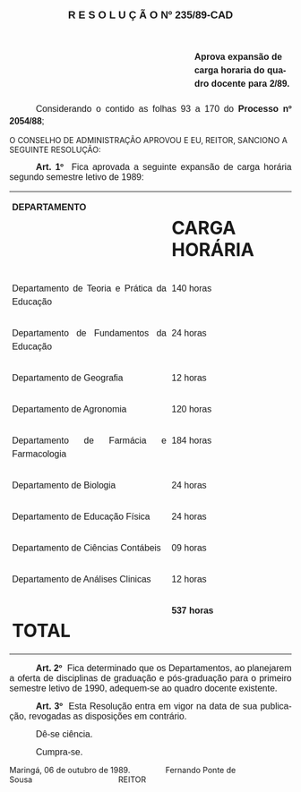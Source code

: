 <body lang=PT-BR style='tab-interval:35.4pt'>

<div class=Section1>

<p class=MsoNormal align=center style='text-align:center'><b><span
style='font-size:14.0pt;mso-bidi-font-size:10.0pt;font-family:Arial'>R E S O L
U Ç Ã O Nº 235/89-CAD<o:p></o:p></span></b></p>

<p class=MsoNormal align=center style='text-align:center;line-height:18.0pt'><b><span
style='font-size:14.0pt;mso-bidi-font-size:10.0pt;font-family:Arial'><![if !supportEmptyParas]>&nbsp;<![endif]><o:p></o:p></span></b></p>

<p class=MsoNormal style='margin-top:0cm;margin-right:0cm;margin-bottom:16.2pt;
margin-left:247.8pt;line-height:18.0pt'><b><span style='font-size:12.0pt;
mso-bidi-font-size:10.0pt;font-family:Arial'>Aprova expansão de carga hora­ria
do quadro docente para 2/89.<o:p></o:p></span></b></p>

<p class=MsoNormal style='text-align:justify;text-indent:35.45pt;line-height:
16.8pt'><span style='font-size:12.0pt;mso-bidi-font-size:10.0pt;font-family:
Arial'>Considerando o contido as folhas 93 a 170 do <b>Processo nº 2054/88</b>;<o:p></o:p></span></p>

<p class=MsoBodyTextIndent>O CONSELHO DE ADMINISTRAÇÃO APROVOU E EU, REI­TOR,
SANCIONO A SEGUINTE RESOLUÇÃO:</p>

<p class=MsoNormal style='text-align:justify;text-indent:35.45pt'><b><span
style='font-size:12.0pt;mso-bidi-font-size:10.0pt;font-family:Arial'>Art. 1º</span></b><span
style='font-size:12.0pt;mso-bidi-font-size:10.0pt;font-family:Arial'><span
style="mso-spacerun: yes">  </span>Fica aprovada a seguinte expansão de carga
horária segundo semestre letivo de 1989:<o:p></o:p></span></p>

<table border=0 cellspacing=0 cellpadding=0 style='border-collapse:collapse;
 mso-padding-alt:0cm 3.5pt 0cm 3.5pt'>
 <tr>
  <td width=354 valign=top style='width:265.75pt;padding:0cm 3.5pt 0cm 3.5pt'>
  <p class=MsoNormal style='text-align:justify;line-height:150%'><b><span
  style='font-size:12.0pt;mso-bidi-font-size:10.0pt;font-family:Arial'>DEPARTAMENTO<o:p></o:p></span></b></p>
  </td>
  <td width=244 valign=top style='width:183.15pt;padding:0cm 3.5pt 0cm 3.5pt'>
  <h1>CARGA HORÁRIA</h1>
  </td>
 </tr>
 <tr>
  <td width=354 valign=top style='width:265.75pt;padding:0cm 3.5pt 0cm 3.5pt'>
  <p class=MsoNormal style='text-align:justify;line-height:150%'><span
  style='font-size:12.0pt;mso-bidi-font-size:10.0pt;font-family:Arial'>Departamento
  de Teoria e Prática da Educação<o:p></o:p></span></p>
  </td>
  <td width=244 valign=top style='width:183.15pt;padding:0cm 3.5pt 0cm 3.5pt'>
  <p class=MsoNormal style='text-align:justify;line-height:150%'><span
  style='font-size:12.0pt;mso-bidi-font-size:10.0pt;font-family:Arial'>140
  horas<o:p></o:p></span></p>
  </td>
 </tr>
 <tr>
  <td width=354 valign=top style='width:265.75pt;padding:0cm 3.5pt 0cm 3.5pt'>
  <p class=MsoNormal style='text-align:justify;line-height:150%'><span
  style='font-size:12.0pt;mso-bidi-font-size:10.0pt;font-family:Arial'>Departamento
  de Fundamentos da Educação<o:p></o:p></span></p>
  </td>
  <td width=244 valign=top style='width:183.15pt;padding:0cm 3.5pt 0cm 3.5pt'>
  <p class=MsoNormal style='text-align:justify;line-height:150%'><span
  style='font-size:12.0pt;mso-bidi-font-size:10.0pt;font-family:Arial'>24 horas<o:p></o:p></span></p>
  </td>
 </tr>
 <tr>
  <td width=354 valign=top style='width:265.75pt;padding:0cm 3.5pt 0cm 3.5pt'>
  <p class=MsoNormal style='text-align:justify;line-height:150%'><span
  style='font-size:12.0pt;mso-bidi-font-size:10.0pt;font-family:Arial'>Departamento
  de Geografia<o:p></o:p></span></p>
  </td>
  <td width=244 valign=top style='width:183.15pt;padding:0cm 3.5pt 0cm 3.5pt'>
  <p class=MsoNormal style='text-align:justify;line-height:150%'><span
  style='font-size:12.0pt;mso-bidi-font-size:10.0pt;font-family:Arial'>12 horas<o:p></o:p></span></p>
  </td>
 </tr>
 <tr>
  <td width=354 valign=top style='width:265.75pt;padding:0cm 3.5pt 0cm 3.5pt'>
  <p class=MsoNormal style='text-align:justify;line-height:150%'><span
  style='font-size:12.0pt;mso-bidi-font-size:10.0pt;font-family:Arial'>Departamento
  de Agronomia<o:p></o:p></span></p>
  </td>
  <td width=244 valign=top style='width:183.15pt;padding:0cm 3.5pt 0cm 3.5pt'>
  <p class=MsoNormal style='text-align:justify;line-height:150%'><span
  style='font-size:12.0pt;mso-bidi-font-size:10.0pt;font-family:Arial'>120
  horas<o:p></o:p></span></p>
  </td>
 </tr>
 <tr>
  <td width=354 valign=top style='width:265.75pt;padding:0cm 3.5pt 0cm 3.5pt'>
  <p class=MsoNormal style='text-align:justify;line-height:150%'><span
  style='font-size:12.0pt;mso-bidi-font-size:10.0pt;font-family:Arial'>Departamento
  de Farmácia e Farmacologia<o:p></o:p></span></p>
  </td>
  <td width=244 valign=top style='width:183.15pt;padding:0cm 3.5pt 0cm 3.5pt'>
  <p class=MsoNormal style='text-align:justify;line-height:150%'><span
  style='font-size:12.0pt;mso-bidi-font-size:10.0pt;font-family:Arial'>184
  horas<o:p></o:p></span></p>
  </td>
 </tr>
 <tr>
  <td width=354 valign=top style='width:265.75pt;padding:0cm 3.5pt 0cm 3.5pt'>
  <p class=MsoNormal style='text-align:justify;line-height:150%'><span
  style='font-size:12.0pt;mso-bidi-font-size:10.0pt;font-family:Arial'>Departamento
  de Biologia<o:p></o:p></span></p>
  </td>
  <td width=244 valign=top style='width:183.15pt;padding:0cm 3.5pt 0cm 3.5pt'>
  <p class=MsoNormal style='text-align:justify;line-height:150%'><span
  style='font-size:12.0pt;mso-bidi-font-size:10.0pt;font-family:Arial'>24 horas<o:p></o:p></span></p>
  </td>
 </tr>
 <tr>
  <td width=354 valign=top style='width:265.75pt;padding:0cm 3.5pt 0cm 3.5pt'>
  <p class=MsoNormal style='text-align:justify;line-height:150%'><span
  style='font-size:12.0pt;mso-bidi-font-size:10.0pt;font-family:Arial'>Departamento
  de Educação Física<o:p></o:p></span></p>
  </td>
  <td width=244 valign=top style='width:183.15pt;padding:0cm 3.5pt 0cm 3.5pt'>
  <p class=MsoNormal style='text-align:justify;line-height:150%'><span
  style='font-size:12.0pt;mso-bidi-font-size:10.0pt;font-family:Arial'>24 horas<o:p></o:p></span></p>
  </td>
 </tr>
 <tr>
  <td width=354 valign=top style='width:265.75pt;padding:0cm 3.5pt 0cm 3.5pt'>
  <p class=MsoNormal style='text-align:justify;line-height:150%'><span
  style='font-size:12.0pt;mso-bidi-font-size:10.0pt;font-family:Arial'>Departamento
  de Ciências Contábeis<o:p></o:p></span></p>
  </td>
  <td width=244 valign=top style='width:183.15pt;padding:0cm 3.5pt 0cm 3.5pt'>
  <p class=MsoNormal style='text-align:justify;line-height:150%'><span
  style='font-size:12.0pt;mso-bidi-font-size:10.0pt;font-family:Arial'>09 horas<o:p></o:p></span></p>
  </td>
 </tr>
 <tr>
  <td width=354 valign=top style='width:265.75pt;padding:0cm 3.5pt 0cm 3.5pt'>
  <p class=MsoNormal style='text-align:justify;line-height:150%'><span
  style='font-size:12.0pt;mso-bidi-font-size:10.0pt;font-family:Arial'>Departamento
  de Análises Clinicas<o:p></o:p></span></p>
  </td>
  <td width=244 valign=top style='width:183.15pt;padding:0cm 3.5pt 0cm 3.5pt'>
  <p class=MsoNormal style='text-align:justify;line-height:150%'><span
  style='font-size:12.0pt;mso-bidi-font-size:10.0pt;font-family:Arial'>12 horas<o:p></o:p></span></p>
  </td>
 </tr>
 <tr>
  <td width=354 valign=top style='width:265.75pt;padding:0cm 3.5pt 0cm 3.5pt'>
  <h1>TOTAL</h1>
  </td>
  <td width=244 valign=top style='width:183.15pt;padding:0cm 3.5pt 0cm 3.5pt'>
  <p class=MsoNormal style='text-align:justify;line-height:150%'><b><span
  style='font-size:12.0pt;mso-bidi-font-size:10.0pt;font-family:Arial'>537
  horas<o:p></o:p></span></b></p>
  </td>
 </tr>
</table>

<p class=MsoNormal style='text-align:justify;text-indent:35.45pt'><b><span
style='font-size:12.0pt;mso-bidi-font-size:10.0pt;font-family:Arial'>Art. 2º</span></b><span
style='font-size:12.0pt;mso-bidi-font-size:10.0pt;font-family:Arial'><span
style="mso-spacerun: yes">  </span>Fica determinado que os Departamentos, ao
planejarem a oferta de disciplinas de graduação e pós-graduação para o primeiro
semestre letivo de 1990, adequem-se ao quadro docente existente.<o:p></o:p></span></p>

<p class=MsoNormal style='text-align:justify;text-indent:35.45pt'><b><span
style='font-size:12.0pt;mso-bidi-font-size:10.0pt;font-family:Arial'>Art. 3º</span></b><span
style='font-size:12.0pt;mso-bidi-font-size:10.0pt;font-family:Arial'><span
style="mso-spacerun: yes">  </span>Esta Resolução entra em vigor na data de sua
publicação, revogadas as disposições em contrário.<o:p></o:p></span></p>

<p class=MsoNormal style='text-align:justify;text-indent:35.45pt'><span
style='font-size:12.0pt;mso-bidi-font-size:10.0pt;font-family:Arial'>Dê-se
ciência. <o:p></o:p></span></p>

<p class=MsoNormal style='text-align:justify;text-indent:35.45pt'><span
style='font-size:12.0pt;mso-bidi-font-size:10.0pt;font-family:Arial'>Cumpra-se.<o:p></o:p></span></p>

<p class=MsoBlockText>Maringá, 06 de outubro de 1989.<span style="mso-spacerun:
yes">                </span>Fernando Ponte de Sousa<span style="mso-spacerun:
yes">                                       </span>REITOR</p>

</div>

</body>
